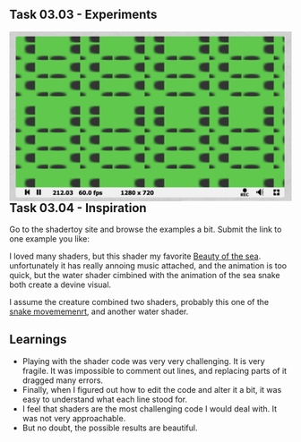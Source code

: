## Task 03.03 - Experiments
<img src="img/experiments-img.png"
     style="float: left; margin-right: 10px; height: 400;" />

## Task 03.04 - Inspiration
Go to the shadertoy site and browse the examples a bit. Submit the link to one example you like:

I loved many shaders, but this shader my favorite [Beauty of the sea](https://www.shadertoy.com/view/wljXD1).
unfortunately it has really annoing music attached, and the animation is too quick, but the water shader cimbined with the animation of the sea snake both create a devine visual.

I assume the creature combined two shaders, probably this one of the [snake movememenrt](https://www.shadertoy.com/view/mt23WR), and another water shader.


## Learnings
- Playing with the shader code was very very challenging. It is very fragile. It was impossible to comment out lines, and replacing parts of it dragged many errors.
- Finally, when I figured out how to edit the code and alter it a bit, it was easy to understand what each line stood for.
- I feel that shaders are the most challenging code I would deal with. It was not very approachable.
- But no doubt, the possible results are beautiful.



